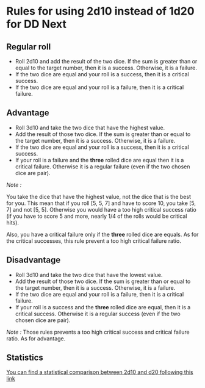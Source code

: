 # Rules for using 2d10 instead of 1d20 for DD Next

## Regular roll

* Roll 2d10 and add the result of the two dice. If the sum is greater than or equal to the target number, then it is a success. Otherwise, it is a failure.
* If the two dice are equal and your roll is a success, then it is a critical success.
* If the two dice are equal and your roll is a failure, then it is a critical failure.

## Advantage

* Roll 3d10 and take the two dice that have the highest value. 
* Add the result of those two dice. If the sum is greater than or equal to the target number, then it is a success. Otherwise, it is a failure.
* If the two dice are equal and your roll is a success, then it is a critical success.
* If your roll is a failure and the **three** rolled dice are equal then it is a critical failure. Otherwise it is a regular failure (even if the two chosen dice are pair).

*Note :*

You take the dice that have the highest value, not the dice that is the best for you. 
This mean that if you roll [5, 5, 7] and have to score 10, you take [5, 7] and not [5, 5]. 
Otherwise you would have a too high critical success ratio (if you have to score 5 and more, nearly 1/4 of the rolls would be critical hits).

Also, you have a critical failure only if the **three** rolled dice are equals. 
As for the critical successes, this rule prevent a too high critical failure ratio.
 
## Disadvantage

* Roll 3d10 and take the two dice that have the lowest value. 
* Add the result of those two dice. If the sum is greater than or equal to the target number, then it is a success. Otherwise, it is a failure.
* If the two dice are equal and your roll is a failure, then it is a critical failure.
* If your roll is a success and the **three** rolled dice are equal, then it is a critical success. Otherwise it is a regular success (even if the two chosen dice are pair).

*Note :* Those rules prevents a too high critical success and critical failure ratio. As for advantage.

## Statistics

[You can find a statistical comparison between 2d10 and d20 following this link](https://docs.google.com/spreadsheets/d/e/2PACX-1vQ63Cf1A2XvaOy0umtKGWK29vvYHv5j-rKU_Tp53TAZr7bvxbvhba7eCbUb0iql22oD9h4aP7DZ-tgb/pubhtml#)